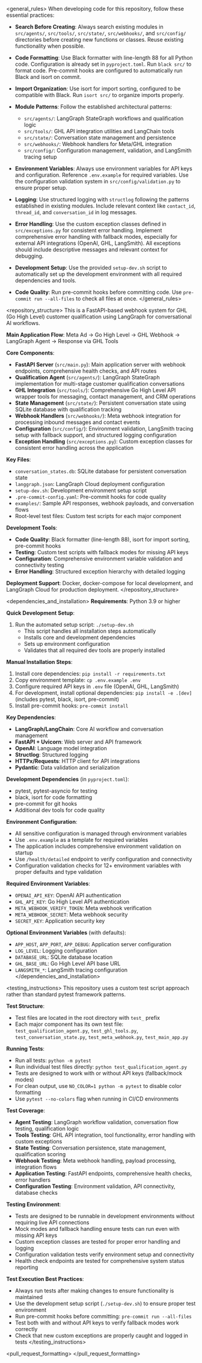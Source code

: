 <general_rules>
When developing code for this repository, follow these essential practices:

- **Search Before Creating**: Always search existing modules in `src/agents/`, `src/tools/`, `src/state/`, `src/webhooks/`, and `src/config/` directories before creating new functions or classes. Reuse existing functionality when possible.

- **Code Formatting**: Use Black formatter with line-length 88 for all Python code. Configuration is already set in `pyproject.toml`. Run `black src/` to format code. Pre-commit hooks are configured to automatically run Black and isort on commit.

- **Import Organization**: Use isort for import sorting, configured to be compatible with Black. Run `isort src/` to organize imports properly.

- **Module Patterns**: Follow the established architectural patterns:
  - `src/agents/`: LangGraph StateGraph workflows and qualification logic
  - `src/tools/`: GHL API integration utilities and LangChain tools
  - `src/state/`: Conversation state management and persistence
  - `src/webhooks/`: Webhook handlers for Meta/GHL integration
  - `src/config/`: Configuration management, validation, and LangSmith tracing setup

- **Environment Variables**: Always use environment variables for API keys and configuration. Reference `.env.example` for required variables. Use the configuration validation system in `src/config/validation.py` to ensure proper setup.

- **Logging**: Use structured logging with `structlog` following the patterns established in existing modules. Include relevant context like `contact_id`, `thread_id`, and `conversation_id` in log messages.

- **Error Handling**: Use the custom exception classes defined in `src/exceptions.py` for consistent error handling. Implement comprehensive error handling with fallback modes, especially for external API integrations (OpenAI, GHL, LangSmith). All exceptions should include descriptive messages and relevant context for debugging.

- **Development Setup**: Use the provided `setup-dev.sh` script to automatically set up the development environment with all required dependencies and tools.

- **Code Quality**: Run pre-commit hooks before committing code. Use `pre-commit run --all-files` to check all files at once.
</general_rules>

<repository_structure>
This is a FastAPI-based webhook system for GHL (Go High Level) customer qualification using LangGraph for conversational AI workflows.

**Main Application Flow**: Meta Ad → Go High Level → GHL Webhook → LangGraph Agent → Response via GHL Tools

**Core Components**:
- **FastAPI Server** (`src/main.py`): Main application server with webhook endpoints, comprehensive health checks, and API routes
- **Qualification Agent** (`src/agents/`): LangGraph StateGraph implementation for multi-stage customer qualification conversations
- **GHL Integration** (`src/tools/`): Comprehensive Go High Level API wrapper tools for messaging, contact management, and CRM operations
- **State Management** (`src/state/`): Persistent conversation state using SQLite database with qualification tracking
- **Webhook Handlers** (`src/webhooks/`): Meta webhook integration for processing inbound messages and contact events
- **Configuration** (`src/config/`): Environment validation, LangSmith tracing setup with fallback support, and structured logging configuration
- **Exception Handling** (`src/exceptions.py`): Custom exception classes for consistent error handling across the application

**Key Files**:
- `conversation_states.db`: SQLite database for persistent conversation state
- `langgraph.json`: LangGraph Cloud deployment configuration
- `setup-dev.sh`: Development environment setup script
- `.pre-commit-config.yaml`: Pre-commit hooks for code quality
- `examples/`: Sample API responses, webhook payloads, and conversation flows
- Root-level test files: Custom test scripts for each major component

**Development Tools**:
- **Code Quality**: Black formatter (line-length 88), isort for import sorting, pre-commit hooks
- **Testing**: Custom test scripts with fallback modes for missing API keys
- **Configuration**: Comprehensive environment variable validation and connectivity testing
- **Error Handling**: Structured exception hierarchy with detailed logging

**Deployment Support**: Docker, docker-compose for local development, and LangGraph Cloud for production deployment.
</repository_structure>

<dependencies_and_installation>
**Requirements**: Python 3.9 or higher

**Quick Development Setup**:
1. Run the automated setup script: `./setup-dev.sh`
   - This script handles all installation steps automatically
   - Installs core and development dependencies
   - Sets up environment configuration
   - Validates that all required dev tools are properly installed

**Manual Installation Steps**:
1. Install core dependencies: `pip install -r requirements.txt`
2. Copy environment template: `cp .env.example .env`
3. Configure required API keys in `.env` file (OpenAI, GHL, LangSmith)
4. For development, install optional dependencies: `pip install -e .[dev]` (includes pytest, black, isort, pre-commit)
5. Install pre-commit hooks: `pre-commit install`

**Key Dependencies**:
- **LangGraph/LangChain**: Core AI workflow and conversation management
- **FastAPI + Uvicorn**: Web server and API framework
- **OpenAI**: Language model integration
- **Structlog**: Structured logging
- **HTTPx/Requests**: HTTP client for API integrations
- **Pydantic**: Data validation and serialization

**Development Dependencies** (in `pyproject.toml`):
- pytest, pytest-asyncio for testing
- black, isort for code formatting
- pre-commit for git hooks
- Additional dev tools for code quality

**Environment Configuration**: 
- All sensitive configuration is managed through environment variables
- Use `.env.example` as a template for required variables
- The application includes comprehensive environment validation on startup
- Use `/health/detailed` endpoint to verify configuration and connectivity
- Configuration validation checks for 12+ environment variables with proper defaults and type validation

**Required Environment Variables**:
- `OPENAI_API_KEY`: OpenAI API authentication
- `GHL_API_KEY`: Go High Level API authentication  
- `META_WEBHOOK_VERIFY_TOKEN`: Meta webhook verification
- `META_WEBHOOK_SECRET`: Meta webhook security
- `SECRET_KEY`: Application security key

**Optional Environment Variables** (with defaults):
- `APP_HOST`, `APP_PORT`, `APP_DEBUG`: Application server configuration
- `LOG_LEVEL`: Logging configuration
- `DATABASE_URL`: SQLite database location
- `GHL_BASE_URL`: Go High Level API base URL
- `LANGSMITH_*`: LangSmith tracing configuration
</dependencies_and_installation>

<testing_instructions>
This repository uses a custom test script approach rather than standard pytest framework patterns.

**Test Structure**:
- Test files are located in the root directory with `test_` prefix
- Each major component has its own test file: `test_qualification_agent.py`, `test_ghl_tools.py`, `test_conversation_state.py`, `test_meta_webhook.py`, `test_main_app.py`

**Running Tests**:
- Run all tests: `python -m pytest`
- Run individual test files directly: `python test_qualification_agent.py`
- Tests are designed to work with or without API keys (fallback/mock modes)
- For clean output, use `NO_COLOR=1 python -m pytest` to disable color formatting
- Use `pytest --no-colors` flag when running in CI/CD environments

**Test Coverage**:
- **Agent Testing**: LangGraph workflow validation, conversation flow testing, qualification logic
- **Tools Testing**: GHL API integration, tool functionality, error handling with custom exceptions
- **State Testing**: Conversation persistence, state management, qualification scoring
- **Webhook Testing**: Meta webhook handling, payload processing, integration flows
- **Application Testing**: FastAPI endpoints, comprehensive health checks, error handlers
- **Configuration Testing**: Environment validation, API connectivity, database checks

**Testing Environment**: 
- Tests are designed to be runnable in development environments without requiring live API connections
- Mock modes and fallback handling ensure tests can run even with missing API keys
- Custom exception classes are tested for proper error handling and logging
- Configuration validation tests verify environment setup and connectivity
- Health check endpoints are tested for comprehensive system status reporting

**Test Execution Best Practices**:
- Always run tests after making changes to ensure functionality is maintained
- Use the development setup script (`./setup-dev.sh`) to ensure proper test environment
- Run pre-commit hooks before committing: `pre-commit run --all-files`
- Test both with and without API keys to verify fallback modes work correctly
- Check that new custom exceptions are properly caught and logged in tests
</testing_instructions>

<pull_request_formatting>
</pull_request_formatting>





